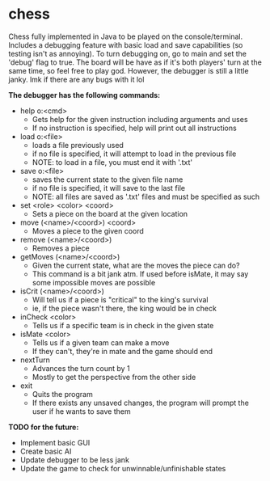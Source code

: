 # chess
Chess fully implemented in Java to be played on the console/terminal.
Includes a debugging feature with basic load and save capabilities (so testing isn't as annoying).
To turn debugging on, go to main and set the 'debug' flag to true. 
The board will be have as if it's both players' turn at the same time, so feel free to play god.
However, the debugger is still a little janky. lmk if there are any bugs with it lol

**The debugger has the following commands:**
- help o:\<cmd>
  - Gets help for the given instruction including arguments and uses
  - If no instruction is specified, help will print out all instructions
- load o:\<file>
  - loads a file previously used
  - if no file is specified, it will attempt to load in the previous file
  - NOTE: to load in a file, you must end it with '.txt'
- save o:\<file>
  - saves the current state to the given file name
  - if no file is specified, it will save to the last file
  - NOTE: all files are saved as '.txt' files and must be specified as such
- set \<role> \<color> \<coord>
  - Sets a piece on the board at the given location
- move (\<name>/\<coord>) \<coord>
  - Moves a piece to the given coord
- remove (\<name\>/\<coord\>)
  - Removes a piece
- getMoves (\<name>/\<coord>)
  - Given the current state, what are the moves the piece can do?
  - This command is a bit jank atm. If used before isMate, it may say some impossible moves are possible 
- isCrit (\<name>/\<coord>)
  - Will tell us if a piece is "critical" to the king's survival
  - ie, if the piece wasn't there, the king would be in check
- inCheck \<color>
  - Tells us if a specific team is in check in the given state
- isMate \<color>
  - Tells us if a given team can make a move
  - If they can't, they're in mate and the game should end
- nextTurn
  - Advances the turn count by 1
  - Mostly to get the perspective from the other side
- exit
  - Quits the program
  - If there exists any unsaved changes, the program will prompt the user if he wants to save them

**TODO for the future:**
- Implement basic GUI
- Create basic AI
- Update debugger to be less jank
- Update the game to check for unwinnable/unfinishable states
